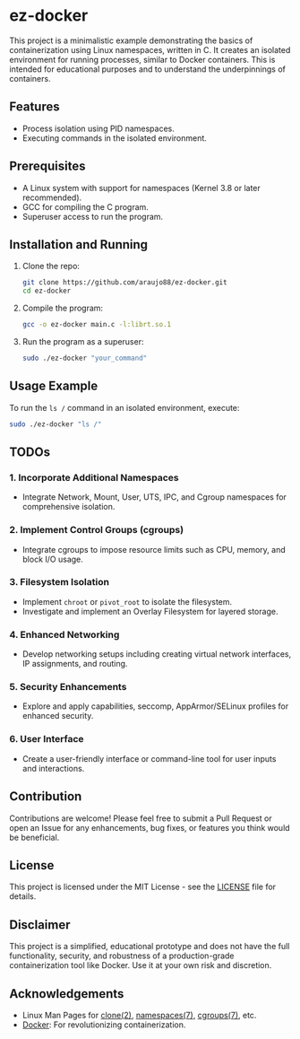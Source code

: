 # ez-docker

This project is a minimalistic example demonstrating the basics of containerization using Linux namespaces, written in C. It creates an isolated environment for running processes, similar to Docker containers. This is intended for educational purposes and to understand the underpinnings of containers.

## Features

- Process isolation using PID namespaces.
- Executing commands in the isolated environment.

## Prerequisites

- A Linux system with support for namespaces (Kernel 3.8 or later recommended).
- GCC for compiling the C program.
- Superuser access to run the program.

## Installation and Running

1. Clone the repo:
   ```sh
   git clone https://github.com/araujo88/ez-docker.git
   cd ez-docker
   ```

2. Compile the program:
   ```sh
   gcc -o ez-docker main.c -l:librt.so.1
   ```

3. Run the program as a superuser:
   ```sh
   sudo ./ez-docker "your_command"
   ```

## Usage Example

To run the `ls /` command in an isolated environment, execute:

```sh
sudo ./ez-docker "ls /"
```

## TODOs

### 1. **Incorporate Additional Namespaces**
   - Integrate Network, Mount, User, UTS, IPC, and Cgroup namespaces for comprehensive isolation.

### 2. **Implement Control Groups (cgroups)**
   - Integrate cgroups to impose resource limits such as CPU, memory, and block I/O usage.

### 3. **Filesystem Isolation**
   - Implement `chroot` or `pivot_root` to isolate the filesystem.
   - Investigate and implement an Overlay Filesystem for layered storage.

### 4. **Enhanced Networking**
   - Develop networking setups including creating virtual network interfaces, IP assignments, and routing.

### 5. **Security Enhancements**
   - Explore and apply capabilities, seccomp, AppArmor/SELinux profiles for enhanced security.

### 6. **User Interface**
   - Create a user-friendly interface or command-line tool for user inputs and interactions.

## Contribution

Contributions are welcome! Please feel free to submit a Pull Request or open an Issue for any enhancements, bug fixes, or features you think would be beneficial.

## License

This project is licensed under the MIT License - see the [LICENSE](LICENSE) file for details.

## Disclaimer

This project is a simplified, educational prototype and does not have the full functionality, security, and robustness of a production-grade containerization tool like Docker. Use it at your own risk and discretion.

## Acknowledgements

- Linux Man Pages for [clone(2)](https://man7.org/linux/man-pages/man2/clone.2.html), [namespaces(7)](https://man7.org/linux/man-pages/man7/namespaces.7.html), [cgroups(7)](https://man7.org/linux/man-pages/man7/cgroups.7.html), etc.
- [Docker](https://www.docker.com/): For revolutionizing containerization.
